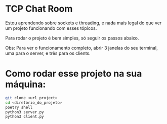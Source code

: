 # TCP Chat Room

Estou aprendendo sobre sockets e threading, e nada mais legal do que ver um projeto funcionando com esses tópicos.

Para rodar o projeto é bem simples, só seguir os passos abaixo.

Obs: Para ver o funcionamento completo, abrir 3 janelas do seu terminal, uma para o server, e três para os clients.

# Como rodar esse projeto na sua máquina:

```sh
git clone <url_project>
cd <diretório_do_projeto>
poetry shell
python3 server.py
python3 client.py
```